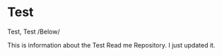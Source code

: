 # Test
Test, Test
/Below/

This is information about the Test Read me Repository. I just updated it. 
